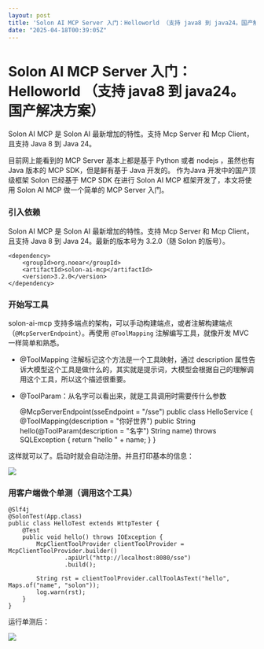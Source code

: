 ```yaml
---
layout: post
title: 'Solon AI MCP Server 入门：Helloworld （支持 java8 到 java24。国产解决方案）'
date: "2025-04-18T00:39:05Z"
---
```

Solon AI MCP Server 入门：Helloworld （支持 java8 到 java24。国产解决方案）
============================================================

Solon AI MCP 是 Solon AI 最新增加的特性。支持 Mcp Server 和 Mcp Client，且支持 Java 8 到 Java 24。

目前网上能看到的 MCP Server 基本上都是基于 Python 或者 nodejs ，虽然也有 Java 版本的 MCP SDK，但是鲜有基于 Java 开发的。 作为Java 开发中的国产顶级框架 Solon 已经基于 MCP SDK 在进行 Solon AI MCP 框架开发了，本文将使用 Solon AI MCP 做一个简单的 MCP Server 入门。

### 引入依赖

Solon AI MCP 是 Solon AI 最新增加的特性。支持 Mcp Server 和 Mcp Client，且支持 Java 8 到 Java 24。最新的版本号为 3.2.0（随 Solon 的版号）。

    <dependency>
        <groupId>org.noear</groupId>
        <artifactId>solon-ai-mcp</artifactId>
        <version>3.2.0</version>
    </dependency>
    

### 开始写工具

solon-ai-mcp 支持多端点的架构，可以手动构建端点，或者注解构建端点（`@McpServerEndpoint`）。再使用 `@ToolMapping` 注解编写工具，就像开发 MVC 一样简单和熟悉。

*   @ToolMapping 注解标记这个方法是一个工具映射，通过 description 属性告诉大模型这个工具是做什么的，其实就是提示词，大模型会根据自己的理解调用这个工具，所以这个描述很重要。
*   @ToolParam：从名字可以看出来，就是工具调用时需要传什么参数

    @McpServerEndpoint(sseEndpoint = "/sse")
    public class HelloService {
        @ToolMapping(description = "你好世界")
        public String hello(@ToolParam(description = "名字") String name) throws SQLException {
            return "hello " + name;
        }
    }
    

这样就可以了。启动时就会自动注册。并且打印基本的信息：

![](https://teamx.noear.org/img/e8191e62e744488dbc2071f8b849520f.png)

### 用客户端做个单测（调用这个工具）

    @Slf4j
    @SolonTest(App.class)
    public class HelloTest extends HttpTester {
        @Test
        public void hello() throws IOException {
            McpClientToolProvider clientToolProvider = McpClientToolProvider.builder()
                    .apiUrl("http://localhost:8080/sse")
                    .build();
    
            String rst = clientToolProvider.callToolAsText("hello", Maps.of("name", "solon"));
            log.warn(rst);
        }
    }
    

运行单测后：

![](https://teamx.noear.org/img/3e8e5e4259b549b3b88674b5778723c4.png)